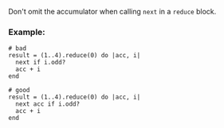 Don't omit the accumulator when calling `next` in a `reduce` block.

### Example:

    # bad
    result = (1..4).reduce(0) do |acc, i|
      next if i.odd?
      acc + i
    end

    # good
    result = (1..4).reduce(0) do |acc, i|
      next acc if i.odd?
      acc + i
    end